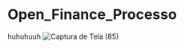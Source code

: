 # Open_Finance_Processo




huhuhuuh
![Captura de Tela (85)](https://github.com/PauloAlbuquerque2/Open_Finance_Processo/assets/125308155/48983fd0-d459-40cf-b637-c5aa1f21e3be)
